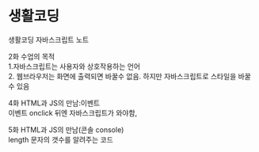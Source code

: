 # 생활코딩

생활코딩 자바스크립트 노트

2화 수업의 목적  
1.자바스크립트는 사용자와 상호작용하는 언어  
2. 웹브라우저는 화면에 출력되면 바꿀수 없음. 하지만 자바스크립트로 스타일을 바꿀 수 있음

4화 HTML과 JS의 만남:이벤트  
이벤트 onclick 뒤엔 자바스크립트가 와야함, 

5화 HTML과 JS의 만남\(콘솔 console\)  
length 문자의 갯수를 알려주는 코드   
  




